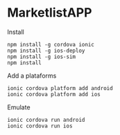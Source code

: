 # MarketlistAPP

Install
```
npm install -g cordova ionic
npm install -g ios-deploy
npm install -g ios-sim  
npm install
```

Add a plataforms  
```
ionic cordova platform add android
ionic cordova platform add ios
```  

Emulate
```
ionic cordova run android
ionic cordova run ios
```
